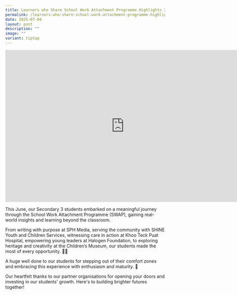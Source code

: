 ```yaml
---
title: Learners who Share School Work Attachment Programme Highlights 2025
permalink: /learners-who-share-school-work-attachment-programme-highlights-2025/
date: 2025-07-04
layout: post
description: ""
image: ""
variant: tiptap
---
```

<div class="iframe-wrapper">
<iframe height="480" width="749" allowfullscreen="true" frameborder="0" src="https://docs.google.com/presentation/d/e/2PACX-1vRaEVaBG8qKZOCltc-1bICyne0ZD5SoWTCR2PCkbVoESpDruXMuVIyyLLjLIDkPgQ/pubembed?start=true&amp;loop=true&amp;delayms=3000"></iframe>
</div>
<p>This June, our Secondary 3 students embarked on a meaningful journey through
the School Work Attachment Programme (SWAP), gaining real-world insights
and learning beyond the classroom.</p>
<p>From writing with purpose at SPH Media, serving the community with SHINE
Youth and Children Services, witnessing care in action at Khoo Teck Puat
Hospital, empowering young leaders at Halogen Foundation, to exploring
heritage and creativity at the Children’s Museum, our students made the
most of every opportunity. 💼🌟</p>
<p>A huge well done to our students for stepping out of their comfort zones
and embracing this experience with enthusiasm and maturity. 👏</p>
<p>Our heartfelt thanks to our partner organisations for opening your doors
and investing in our students' growth. Here's to building brighter futures
together!</p>